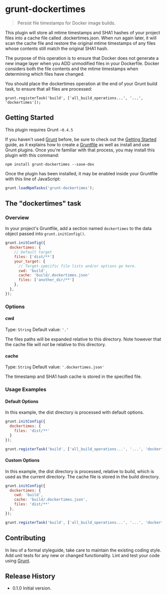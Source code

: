 # grunt-dockertimes

> Persist file timestamps for Docker image builds.

This plugin will store all mtime timestamps and SHA1 hashes of your project
files into a cache file called .dockertimes.json. When run again later, it will
scan the cache file and restore the original mtime timestamps of any files whose
contents still match the original SHA1 hash.

The purpose of this operation is to ensure that Docker does not generate a new
image layer when you ADD unmodified files in your Dockerfile. Docker considers
both the file contents and the mtime timestamps when determining which files
have changed.

You should place the dockertimes operation at the end of your Grunt build task,
to ensure that all files are processed:

    grunt.registerTask('build', ['all_build_operations...', '...', 'dockertimes']);

## Getting Started
This plugin requires Grunt `~0.4.5`

If you haven't used [Grunt](http://gruntjs.com/) before, be sure to check out the [Getting Started](http://gruntjs.com/getting-started) guide, as it explains how to create a [Gruntfile](http://gruntjs.com/sample-gruntfile) as well as install and use Grunt plugins. Once you're familiar with that process, you may install this plugin with this command:

```shell
npm install grunt-dockertimes --save-dev
```

Once the plugin has been installed, it may be enabled inside your Gruntfile with this line of JavaScript:

```js
grunt.loadNpmTasks('grunt-dockertimes');
```

## The "dockertimes" task

### Overview
In your project's Gruntfile, add a section named `dockertimes` to the data object passed into `grunt.initConfig()`.

```js
grunt.initConfig({
  dockertimes: {
    // Default target
    files: ['dist/**']
    your_target: {
      // Target-specific file lists and/or options go here.
      cwd: 'build',
      cache: 'build/.dockertimes.json'
      files: ['another_dir/**']
    },
  },
});
```

### Options

#### cwd
Type: `String`
Default value: `'.'`

The files paths will be expanded relative to this directory. Note however that
the cache file will _not_ be relative to this directory.

#### cache
Type: `String`
Default value: `'.dockertimes.json'`

The timestamp and SHA1 hash cache is stored in the specified file.

### Usage Examples

#### Default Options
In this example, the dist directory is processed with default options.

```js
grunt.initConfig({
  dockertimes: {
    files: 'dist/**'
  }
});

grunt.registerTask('build', ['all_build_operations...', '...', 'dockertimes']);
```

#### Custom Options
In this example, the dist directory is processed, relative to build, which is
used as the current directory. The cache file is stored in the build directory.

```js
grunt.initConfig({
  dockertimes: {
    cwd: 'build',
    cache: 'build/.dockertimes.json',
    files: 'dist/**'
  },
});

grunt.registerTask('build', ['all_build_operations...', '...', 'dockertimes']);
```

## Contributing
In lieu of a formal styleguide, take care to maintain the existing coding style. Add unit tests for any new or changed functionality. Lint and test your code using [Grunt](http://gruntjs.com/).

## Release History

* 0.1.0 Initial version.
